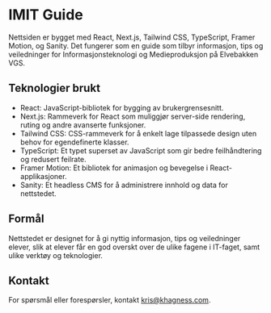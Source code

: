 # IMIT Guide

Nettsiden er bygget med React, Next.js, Tailwind CSS, TypeScript, Framer Motion, og Sanity. Det fungerer som en guide som tilbyr informasjon, tips og veiledninger for Informasjonsteknologi og Medieproduksjon på Elvebakken VGS.

## Teknologier brukt

- React: JavaScript-bibliotek for bygging av brukergrensesnitt.
- Next.js: Rammeverk for React som muliggjør server-side rendering, ruting og andre avanserte funksjoner.
- Tailwind CSS: CSS-rammeverk for å enkelt lage tilpassede design uten behov for egendefinerte klasser.
- TypeScript: Et typet superset av JavaScript som gir bedre feilhåndtering og redusert feilrate.
- Framer Motion: Et bibliotek for animasjon og bevegelse i React-applikasjoner.
- Sanity: Et headless CMS for å administrere innhold og data for nettstedet.

## Formål

Nettstedet er designet for å gi nyttig informasjon, tips og veiledninger elever, slik at elever får en god overskt over de ulike fagene i IT-faget, samt ulike verktøy og teknologier.

## Kontakt

For spørsmål eller forespørsler, kontakt [kris@khagness.com](mailto:kris@khagness.com).


